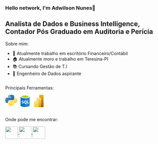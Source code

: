 ### Hello network, I'm Adwilson Nunes👋

## Analista de Dados e Business Intelligence,  <br> Contador Pós Graduado em Auditoria e Perícia

Sobre mim:

- 👔 Atualmente trabalho em escritório Financeiro/Contábil
- 🏠 Atualmente moro e trabalho em Teresina-PI
- 📚 Cursando Gestão de T.I
- 🔭 Engenheiro de Dados aspirante

## 

Principais Ferramentas:

<div style="display: inline_block">
  <img align="center" alt="Python" height="40" width="40" src="https://github.com/BruceFonseca/ferramentas/blob/main/Python-logo-notext.svg.png?raw=true">
  <img align="center" alt="SQL" height="40" width="40" src="https://github.com/BruceFonseca/ferramentas/blob/main/logo.png?raw=true">
  <img align="center" alt="Power BI" height="40" width="40" src="https://github.com/BruceFonseca/ferramentas/blob/main/1200px-New_Power_BI_Logo.svg.png?raw=true">
</div>

<br>

  
Onde pode me encontrar:
<div>
  <a href="(https://sites.google.com/view/portflioadwilsonanalistadados/in%C3%ADcio)">
    <img align="center" alt="" height="40" width="40" src="https://github.com/AdwilsonNunes/Portfolio/blob/main/social%20icons/web-link.png?raw=true">
  </a>
  <a href="www.linkedin.com/in/adwilson-nunes--dataanalyst">
    <img align="center" alt="" height="40" width="40" src="https://github.com/AdwilsonNunes/Portfolio/blob/main/social%20icons/linkedin.png?raw=true">
  </a>
  <a href="(https://www.instagram.com/adwnunes/)">
    <img align="center" alt="" height="40" width="40" src="https://github.com/AdwilsonNunes/Portfolio/blob/main/social%20icons/instagram.png?raw=true">
  </a>
</div>

## 
